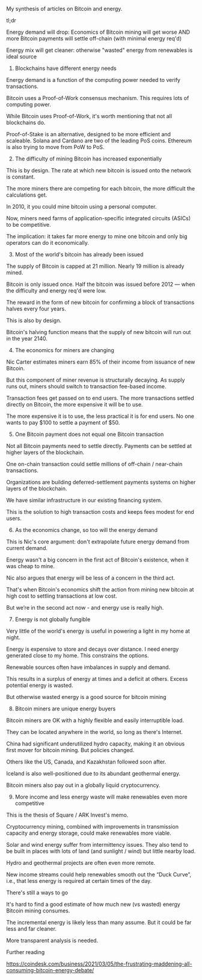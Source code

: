 

My synthesis of articles on Bitcoin and energy.

tl;dr

Energy demand will drop: Economics of Bitcoin mining will get worse AND more Bitcoin payments will settle off-chain (with minimal energy req'd)

Energy mix will get cleaner: otherwise "wasted" energy from renewables is ideal source

1. Blockchains have different energy needs

Energy demand is a function of the computing power needed to verify transactions.

Bitcoin uses a Proof-of-Work consensus mechanism. This requires lots of computing power.

While Bitcoin uses Proof-of-Work, it's worth mentioning that not all blockchains do.

Proof-of-Stake is an alternative, designed to be more efficient and scaleable. Solana and Cardano are two of the leading PoS coins. Ethereum is also trying to move from PoW to PoS.

2. The difficulty of mining Bitcoin has increased exponentially

This is by design. The rate at which new bitcoin is issued onto the network is constant.

The more miners there are competing for each bitcoin, the more difficult the calculations get.

In 2010, it you could mine bitcoin using a personal computer.

Now, miners need farms of application-specific integrated circuits (ASICs) to be competitive.

The implication: it takes far more energy to mine one bitcoin and only big operators can do it economically.

3. Most of the world's bitcoin has already been issued

The supply of Bitcoin is capped at 21 million. Nearly 19 million is already mined.

Bitcoin is only issued once. Half the bitcoin was issued before 2012 — when the difficulty and energy req'd were low.

The reward in the form of new bitcoin for confirming a block of transactions halves every four years.

This is also by design.

Bitcoin's halving function means that the supply of new bitcoin will run out in the year 2140.

4. The economics for miners are changing

Nic Carter estimates miners earn 85% of their income from issuance of new Bitcoin.

But this component of miner revenue is structurally decaying. As supply runs out, miners should switch to transaction fee-based income.

Transaction fees get passed on to end users. The more transactions settled directly on Bitcoin, the more expensive it will be to use.

The more expensive it is to use, the less practical it is for end users. No one wants to pay $100 to settle a payment of $50.

5. One Bitcoin payment does not equal one Bitcoin transaction

Not all Bitcoin payments need to settle directly. Payments can be settled at higher layers of the blockchain.

One on-chain transaction could settle millions of off-chain / near-chain transactions.

Organizations are building deferred-settlement payments systems on higher layers of the blockchain.

We have similar infrastructure in our existing financing system.

This is the solution to high transaction costs and keeps fees modest for end users.

6. As the economics change, so too will the energy demand

This is Nic's core argument: don't extrapolate future energy demand from current demand.

Energy wasn't a big concern in the first act of Bitcoin's existence, when it was cheap to mine.

Nic also argues that energy will be less of a concern in the third act.

That's when Bitcoin's economics shift the action from mining new bitcoin at high cost to settling transactions at low cost.

But we’re in the second act now - and energy use is really high.

7. Energy is not globally fungible

Very little of the world's energy is useful in powering a light in my home at night.

Energy is expensive to store and decays over distance. I need energy generated close to my home. This constrains the options.

Renewable sources often have imbalances in supply and demand.

This results in a surplus of energy at times and a deficit at others. Excess potential energy is wasted.

But otherwise wasted energy is a good source for bitcoin mining

8. Bitcoin miners are unique energy buyers

Bitcoin miners are OK with a highly flexible and easily interruptible load.

They can be located anywhere in the world, so long as there's Internet.

China had significant underutilized hydro capacity, making it an obvious first mover for bitcoin mining. But policies changed.

Others like the US, Canada, and Kazakhstan followed soon after.

Iceland is also well-positioned due to its abundant geothermal energy.

Bitcoin miners also pay out in a globally liquid cryptocurrency.

9. More income and less energy waste will make renewables even more competitive

This is the thesis of Square / ARK Invest's memo.

Cryptocurrency mining, combined with improvements in transmission capacity and energy storage, could make renewables more viable.

Solar and wind energy suffer from intermittency issues. They also tend to be built in places with lots of land (and sunlight / wind) but little nearby load.

Hydro and geothermal projects are often even more remote.

New income streams could help renewables smooth out the “Duck Curve”, i.e., that less energy is required at certain times of the day.

There's still a ways to go

It's hard to find a good estimate of how much new (vs wasted) energy Bitcoin mining consumes.

The incremental energy is likely less than many assume. But it could be far less and far cleaner.

More transparent analysis is needed.

Further reading

https://coindesk.com/business/2021/03/05/the-frustrating-maddening-all-consuming-bitcoin-energy-debate/ 

